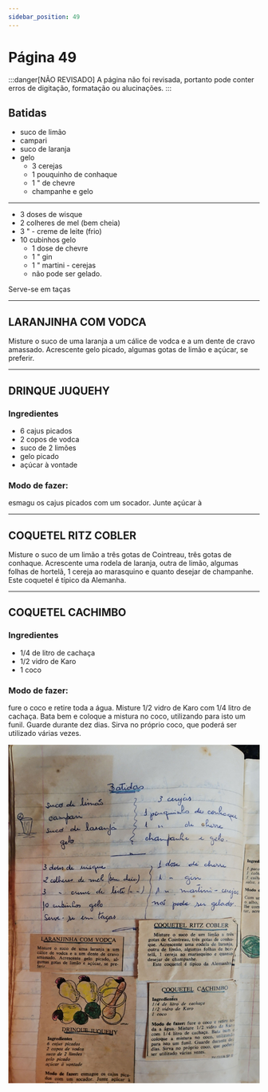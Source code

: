 ```yaml
---
sidebar_position: 49
---
```

# Página 49
:::danger[NÃO REVISADO]
A página não foi revisada, portanto pode conter erros de digitação, formatação ou alucinações.
:::
## Batidas

*   suco de limão
*   campari
*   suco de laranja
*   gelo
    *   3 cerejas
    *   1 pouquinho de conhaque
    *   1 " de chevre
    *   champanhe e gelo

---

*   3 doses de wisque
*   2 colheres de mel (bem cheia)
*   3 " - creme de leite (frio)
*   10 cubinhos gelo
    *   1 dose de chevre
    *   1 " gin
    *   1 " martini - cerejas
    *   não pode ser gelado.

Serve-se em taças

---

## LARANJINHA COM VODCA

Misture o suco de uma laranja a um cálice de vodca e a um dente de cravo amassado. Acrescente gelo picado, algumas gotas de limão e açúcar, se preferir.

---

## DRINQUE JUQUEHY

### Ingredientes

*   6 cajus picados
*   2 copos de vodca
*   suco de 2 limões
*   gelo picado
*   açúcar à vontade

### Modo de fazer:

esmagu os cajus picados com um socador. Junte açúcar à

---

## COQUETEL RITZ COBLER

Misture o suco de um limão a três gotas de Cointreau, três gotas de conhaque. Acrescente uma rodela de laranja, outra de limão, algumas folhas de hortelã, 1 cereja ao marasquino e quanto desejar de champanhe.
Este coquetel é típico da Alemanha.

---

## COQUETEL CACHIMBO

### Ingredientes

*   1/4 de litro de cachaça
*   1/2 vidro de Karo
*   1 coco

### Modo de fazer:

fure o coco e retire toda a água. Misture 1/2 vidro de Karo com 1/4 litro de cachaça. Bata bem e coloque a mistura no coco, utilizando para isto um funil. Guarde durante dez dias. Sirva no próprio coco, que poderá ser utilizado várias vezes.

![imagem base](./images/page_49.png)